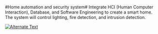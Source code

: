 #Home automation and security system#
Integrate HCI (Human Computer Interaction), Database, and Software Engineering to create a smart home. The system will control lighting, fire detection, and intrusion detection.



[![Alternate Text]({})]({https://drive.google.com/open?id=12q-M9F_ZoTPcNTRBHpwzgl95ZehKuvEl} "Demonstration")
